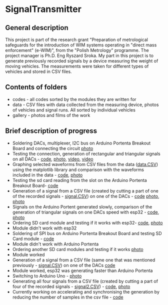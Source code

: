 # SignalTransmitter
## General description
This project is part of the research grant "Preparation of metrological safeguards for the introduction of WIM systems operating in "direct mass enforcement" (e-WIM)", from the "Polish Metrology" programme. The project manager is Ph.D. Eng Ryszard Sroka. My part in this project is to generate previously recorded signals by a device measuring the weight of moving vehicles. The measurements were taken for different types of vehicles and stored in CSV files.
## Contents of folders
- codes - all codes sorted by the modules they are written for
- data - CSV files with data collected from the measuring device, photos of vehicles and signal runs. All sorted by individual vehicles
- gallery - photos and films of the work
## Brief description of progress
- Soldering DACs, multiplexer, I2C bus on Arduino Portenta Breakout Board and connecting the circuit [photo](./gallery/photo1.jpeg)
- Testing the connection, generation of rectangular and triangular signals on all DACs - [code](./codes/ArduinoPortenta/dac5/dac5.ino), [photo](./gallery/photo2.png), [video](./gallery/video1.mp4), [video](./gallery/video2.mp4)
- Graphing selected waveforms from CSV files from the data ([data.CSV](./data/vehicle1/2022_12_13_13_59_34_KANAL1_KANAL2.csv)) using the matplotlib library and comparison with the waveforms included in the data - [code](./codes/Python/waveforms.ipynb), [photo](./data/vehicle1/2022_12_13_13_59_33_CHANNEL1_CHANNEL2.png) 
- Testing the sd card reading from the slot on the Arduino Portenta Breakout Board- [code](./codes/ArduinoPortenta/slotSD/slotSD.ino)
- Generation of a signal from a CSV file (created by cutting a part of one of the recorded signals - [signal.CSV](./data/vehicle1/signal.csv)) on one of the DACs - [code](./codes/ArduinoPortenta/signalCSV/signalCSV.ino) [photo](./gallery/photo3.jpg), [photo](./gallery/photo4.jpg)
- Signals on the Arduino Portent generated slowly, comparison of the generation of triangular signals on one DACs speed with esp32 - [code](./codes/Comparison/Comparison.ino), [photo](./gallery/photo5.png)
- Ordering SD card module and testing if it works with esp32- [code](/codes/esp32/SDesp32/SDesp32.ino), [photo](./gallery/photo6.jpg) 
- Module didn't work with esp32
- Soldering of SPI bus on Arduino Portenta Breakout Board and testing SD Card module - [code](./codes/ArduinoPortenta/SD/SD.ino)
- Module didn't work with Arduino Portenta
- Ordering another SD card modules and testing if it works [photo](./gallery/photo7.jpeg)
- Module worked
- Generation of a signal from a CSV file (same one that was mentioned previously - [signal.CSV](./data/vehicle1/signal.csv)) on one of the DACs [code](/codes/esp32/CSVsignalesp32/CSVsignalesp32.ino)
- Module worked, esp32 was generating faster than Arduino Portenta
- Switching to Arduino Uno - [photo](./gallery/photo8.jpg)
- Generating all four signals from a CSV file (created by cutting a part of four of the recorded signals - [signal2.CSV](./data/vehicle1/signal2.csv)) - [code](./codes/ArduinUno/all4signals/all4signals.ino), [photo](./gallery/photo9.jpg)
- Currently working on accelerating and synchronising the generation by reducing the number of samples in the csv file - [code](./codes/Python/csv.ipynb)
